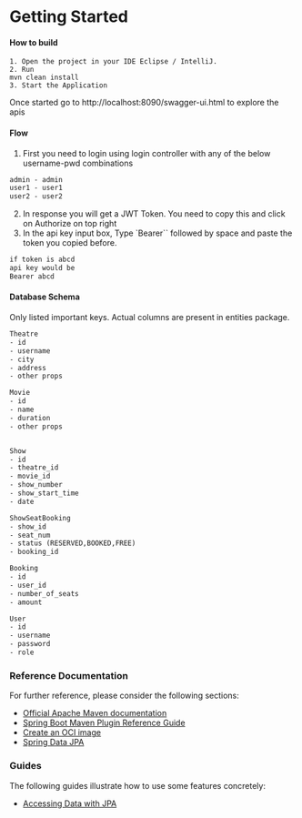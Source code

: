 # Getting Started


#### How to build
```text
1. Open the project in your IDE Eclipse / IntelliJ.
2. Run
mvn clean install
3. Start the Application
```
Once started go to http://localhost:8090/swagger-ui.html to explore the apis

#### Flow
1. First you need to login using login controller with any of the below username-pwd combinations
```dtd
admin - admin
user1 - user1
user2 - user2
```
2. In response you will get a JWT Token. You need to copy this and click on Authorize on top right
3. In the api key input box, Type `Bearer`` followed by space and paste the token you copied before.
```dtd
if token is abcd
api key would be 
Bearer abcd
```



#### Database Schema

Only listed important keys. Actual columns are present in entities package.

```dtd
Theatre 
- id
- username
- city
- address
- other props

Movie
- id
- name
- duration
- other props


Show
- id
- theatre_id
- movie_id
- show_number
- show_start_time
- date

ShowSeatBooking
- show_id
- seat_num
- status (RESERVED,BOOKED,FREE)
- booking_id

Booking
- id
- user_id
- number_of_seats
- amount

User
- id
- username
- password
- role
```



### Reference Documentation
For further reference, please consider the following sections:

* [Official Apache Maven documentation](https://maven.apache.org/guides/index.html)
* [Spring Boot Maven Plugin Reference Guide](https://docs.spring.io/spring-boot/docs/2.3.0.RELEASE/maven-plugin/reference/html/)
* [Create an OCI image](https://docs.spring.io/spring-boot/docs/2.3.0.RELEASE/maven-plugin/reference/html/#build-image)
* [Spring Data JPA](https://docs.spring.io/spring-boot/docs/2.3.0.RELEASE/reference/htmlsingle/#boot-features-jpa-and-spring-data)

### Guides
The following guides illustrate how to use some features concretely:

* [Accessing Data with JPA](https://spring.io/guides/gs/accessing-data-jpa/)

